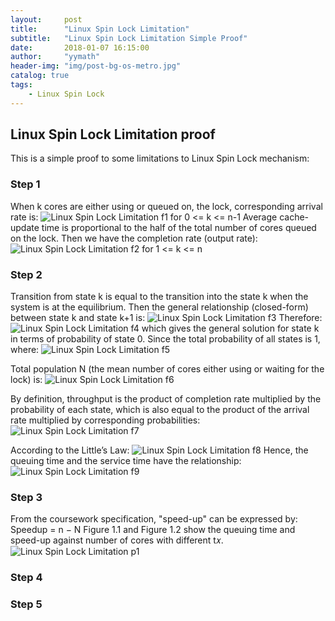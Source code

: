 ```yaml
---
layout:     post
title:      "Linux Spin Lock Limitation"
subtitle:   "Linux Spin Lock Limitation Simple Proof"
date:       2018-01-07 16:15:00
author:     "yymath"
header-img: "img/post-bg-os-metro.jpg"
catalog: true
tags:
    - Linux Spin Lock
---
```


## Linux Spin Lock Limitation proof
This is a simple proof to some limitations to Linux Spin Lock mechanism:
### Step 1
When k cores are either using or queued on, the lock, corresponding arrival rate is: <img src="https://yymath.github.io/img/spinlock_f1.PNG" alt="Linux Spin Lock Limitation f1"> for 0 <= k <= n-1
Average cache-update time is proportional to the half of the total number of cores queued on the lock. Then we have the completion rate (output rate): <img src="https://yymath.github.io/img/spinlock_f2.PNG" alt="Linux Spin Lock Limitation f2"> for 1 <= k <= n

### Step 2
Transition from state k is equal to the transition into the state k when the system is at the equilibrium. Then the general relationship (closed-form) between state k and state k+1 is: <img src="https://yymath.github.io/img/spinlock_f3.PNG" alt="Linux Spin Lock Limitation f3"> Therefore: <img src="https://yymath.github.io/img/spinlock_f4.PNG" alt="Linux Spin Lock Limitation f4">
which gives the general solution for state k in terms of probability of state 0. Since the total probability of all states is 1, where: <img src="https://yymath.github.io/img/spinlock_f5.PNG" alt="Linux Spin Lock Limitation f5">

Total population N (the mean number of cores either using or waiting for the lock) is: <img src="https://yymath.github.io/img/spinlock_f6.PNG" alt="Linux Spin Lock Limitation f6">

By definition, throughput is the product of completion rate multiplied by the probability of each state, which is also equal to the product of the arrival rate multiplied by corresponding probabilities: <img src="https://yymath.github.io/img/spinlock_f7.PNG" alt="Linux Spin Lock Limitation f7">

According to the Little’s Law: <img src="https://yymath.github.io/img/spinlock_f8.PNG" alt="Linux Spin Lock Limitation f8"> Hence, the queuing time and the service time have the relationship: <img src="https://yymath.github.io/img/spinlock_f9.PNG" alt="Linux Spin Lock Limitation f9">

### Step 3
From the coursework specification, "speed-up" can be expressed by: Speedup = n − N
Figure 1.1 and Figure 1.2 show the queuing time and speed-up against number of cores with different t𝑥.
<img src="https://yymath.github.io/img/spinlock_p1.PNG" alt="Linux Spin Lock Limitation p1">
### Step 4

### Step 5

<p id="end"></p>